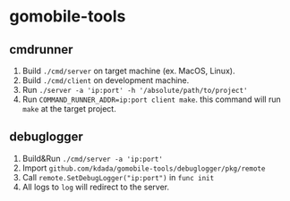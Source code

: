 # gomobile-tools


## cmdrunner

1. Build `./cmd/server` on target machine (ex. MacOS, Linux).
2. Build `./cmd/client` on development machine.
3. Run `./server -a 'ip:port' -h '/absolute/path/to/project'`
4. Run `COMMAND_RUNNER_ADDR=ip:port client make`. this command will run `make` at the target project.

## debuglogger

1. Build&Run `./cmd/server -a 'ip:port'`
2. Import `github.com/kdada/gomobile-tools/debuglogger/pkg/remote`
3. Call `remote.SetDebugLogger("ip:port")` in `func init`
4. All logs to `log` will redirect to the server.

